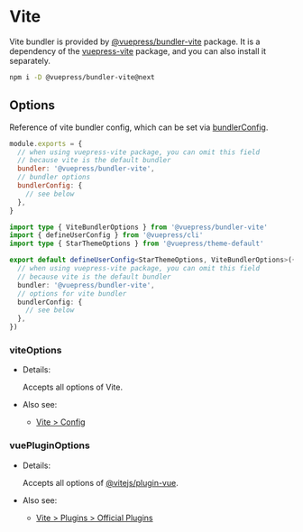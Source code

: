 # Vite

<NpmBadge package="@vuepress/bundler-vite" />

Vite bundler is provided by [@vuepress/bundler-vite](https://www.npmjs.com/package/@vuepress/bundler-vite) package. It is a dependency of the [vuepress-vite](https://www.npmjs.com/package/vuepress-vite) package, and you can also install it separately.

```bash
npm i -D @vuepress/bundler-vite@next
```

## Options

Reference of vite bundler config, which can be set via [bundlerConfig](../config.md#bundlerconfig).

<CodeGroup>
  <CodeGroupItem title="JS" active>

```js
module.exports = {
  // when using vuepress-vite package, you can omit this field
  // because vite is the default bundler
  bundler: '@vuepress/bundler-vite',
  // bundler options
  bundlerConfig: {
    // see below
  },
}
```

  </CodeGroupItem>

  <CodeGroupItem title="TS">

```ts
import type { ViteBundlerOptions } from '@vuepress/bundler-vite'
import { defineUserConfig } from '@vuepress/cli'
import type { StarThemeOptions } from '@vuepress/theme-default'

export default defineUserConfig<StarThemeOptions, ViteBundlerOptions>({
  // when using vuepress-vite package, you can omit this field
  // because vite is the default bundler
  bundler: '@vuepress/bundler-vite',
  // options for vite bundler
  bundlerConfig: {
    // see below
  },
})
```

  </CodeGroupItem>
</CodeGroup>

### viteOptions

- Details:

  Accepts all options of Vite.

- Also see:
  - [Vite > Config](https://vitejs.dev/config/)

### vuePluginOptions

- Details:

  Accepts all options of [@vitejs/plugin-vue](https://www.npmjs.com/package/@vitejs/plugin-vue).

- Also see:
  - [Vite > Plugins > Official Plugins](https://vitejs.dev/plugins/#vitejs-plugin-vue)
